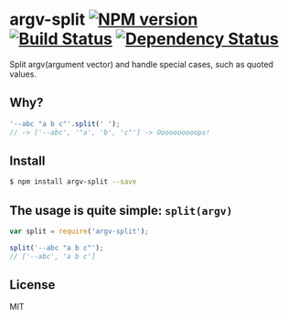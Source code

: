 # argv-split [![NPM version](https://badge.fury.io/js/argv-split.svg)](http://badge.fury.io/js/argv-split) [![Build Status](https://travis-ci.org/kaelzhang/node-argv-split.svg?branch=master)](https://travis-ci.org/kaelzhang/node-argv-split) [![Dependency Status](https://gemnasium.com/kaelzhang/node-argv-split.svg)](https://gemnasium.com/kaelzhang/node-argv-split)

Split argv(argument vector) and handle special cases, such as quoted values.

## Why?

```js
'--abc "a b c"'.split(' ');
// -> ['--abc', '"a', 'b', 'c"'] -> Oooooooooops!
```

## Install

```sh
$ npm install argv-split --save
```

## The usage is quite simple: `split(argv)`

```js
var split = require('argv-split');

split('--abc "a b c"');
// ['--abc', 'a b c']
```

## License

MIT
